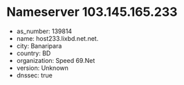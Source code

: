# Nameserver 103.145.165.233

* as_number: 139814
* name: host233.lixbd.net.net.
* city: Banaripara
* country: BD
* organization: Speed 69.Net
* version: Unknown
* dnssec: true
